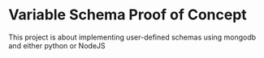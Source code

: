 Variable Schema Proof of Concept
================================

This project is about implementing user-defined schemas using mongodb and either python or NodeJS
